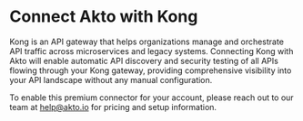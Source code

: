 # Connect Akto with Kong

Kong is an API gateway that helps organizations manage and orchestrate API traffic across microservices and legacy systems. Connecting Kong with Akto will enable automatic API discovery and security testing of all APIs flowing through your Kong gateway, providing comprehensive visibility into your API landscape without any manual configuration.

To enable this premium connector for your account, please reach out to our team at [help@akto.io](mailto:help@akto.io) for pricing and setup information.
